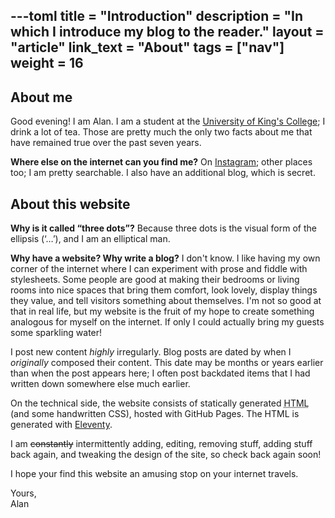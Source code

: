 ---toml
title = "Introduction"
description = "In which I introduce my blog to the reader."
layout = "article"
link_text = "About"
tags = ["nav"]
weight = 16
---

<h2>About me</h2>

Good evening! I am Alan. I am a student at the [University of King's College][UKC];
I drink a lot of tea. Those are pretty much the only two facts
about me that have remained true over the past seven years.

<b>Where else on the internet can you find me?</b> On [Instagram][];
other places too; I am pretty searchable. I also have an additional blog, which is secret.

[UKC]: https://ukings.ca "University of King's College | Halifax, Nova Scotia"
[Instagram]: https://instagram.com/alan_rempel_mdash/
[GH]: https://github.com/acerempel
[Haskell]: https://haskell.org "The Haskell programming language"
[Subreply]: https://subreply.com/threedots

<h2>About this website</h2>

<b>Why is it called “three dots”?</b> Because three dots is the visual form of the ellipsis (‘…’), and
I am an elliptical man.

<b>Why have a website? Why write a blog?</b> I don't know. I like having
my own corner of the internet where I can experiment with prose and
fiddle with stylesheets. Some people are good at making their bedrooms
or living rooms into nice spaces that bring them comfort, look lovely, display things they value, and tell visitors something
about themselves. I'm not so good at that in real life, but my website is the fruit of my hope to create
something analogous for myself on the internet. If
only I could actually bring my guests some sparkling water!

I post new content <em>highly</em> irregularly.
Blog posts are dated by when I <em>originally</em> composed
their content. This date may be months or years earlier than
when the post appears here; I often post backdated items that
I had written down somewhere else much earlier.

On the technical side, the website consists of statically generated
<abbr title="HyperText Markup Language">HTML</abbr> (and some handwritten CSS), hosted
with GitHub Pages. The HTML is generated with
[Eleventy](https://eleventy.dev).

I am <s>constantly</s> intermittently adding, editing, removing stuff,
adding stuff back again, and tweaking the design of the site, so
check back again soon!

I hope your find this website an amusing stop on your
internet travels.

Yours,<br>
Alan
